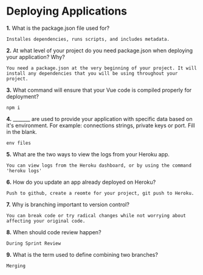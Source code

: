 # Deploying Applications

**1.** What is the package.json file used for?
<!-- enter you answer in the space below -->
```
Installes dependencies, runs scripts, and includes metadata.
``` 
**2.** At what level of your project do you need package.json when deploying your application? Why?
<!-- enter you answer in the space below -->
```
You need a package.json at the very beginning of your project. It will install any dependencies that you will be using throughout your project.
```
**3.** What command will ensure that your Vue code is compiled properly for deployment?
<!-- enter you answer in the space below -->
```
npm i
```
**4.** _______ are used to provide your application with specific data based on it's environment. For example: connections strings, private keys or port. Fill in the blank.
<!-- enter you answer in the space below -->
```
env files
```
**5.** What are the two ways to view the logs from your Heroku app.
<!-- enter you answer in the space below -->
```
You can view logs from the Heroku dashboard, or by using the command 'heroku logs'
```
**6.** How do you update an app already deployed on Heroku?
<!-- enter you answer in the space below -->
```
Push to github, create a reomte for your project, git push to Heroku.
```
**7.** Why is branching important to version control?
<!-- enter you answer in the space below -->
```
You can break code or try radical changes while not worrying about affecting your original code.
```
**8.** When should code review happen?
<!-- enter you answer in the space below -->
```
During Sprint Review
```
**9.** What is the term used to define combining two branches?
<!-- enter you answer in the space below -->
```
Merging
```

